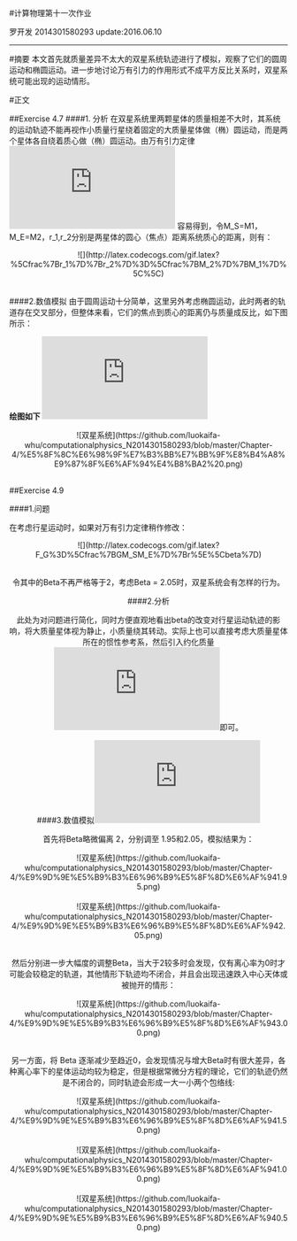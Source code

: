 #计算物理第十一次作业

   罗开发  2014301580293  update:2016.06.10
  
---------------

#摘要
本文首先就质量差异不太大的双星系统轨迹进行了模拟，观察了它们的圆周运动和椭圆运动。进一步地讨论万有引力的作用形式不成平方反比关系时，双星系统可能出现的运动情形。

#正文

##Exercise 4.7
####1. 分析
在双星系统里两颗星体的质量相差不大时，其系统的运动轨迹不能再视作小质量行星绕着固定的大质量星体做（椭）圆运动，而是两个星体各自绕着质心做（椭）圆运动。由万有引力定律 ![](http://latex.codecogs.com/gif.latex?F_G%3D%5Cfrac%7BGM_sM_E%7D%7Br%5E2%7D) 容易得到，令M_S=M1，M_E=M2，r_1,r_2分别是两星体的圆心（焦点）距离系统质心的距离，则有：<br/>
<div align=center>![](http://latex.codecogs.com/gif.latex?%5Cfrac%7Br_1%7D%7Br_2%7D%3D%5Cfrac%7BM_2%7D%7BM_1%7D%5C%5C)</div><br/>

####2.数值模拟
由于圆周运动十分简单，这里另外考虑椭圆运动，此时两者的轨道存在交叉部分，但整体来看，它们的焦点到质心的距离仍与质量成反比，如下图所示：<br/>

**绘图如下  ![戳我查看代码](https://github.com/luokaifa-whu/computationalphysics_N2014301580293/blob/master/Chapter-4/the%20codes%20of%20exercise%204.7%20.py)**

<div align=center>![双星系统](https://github.com/luokaifa-whu/computationalphysics_N2014301580293/blob/master/Chapter-4/%E5%8F%8C%E6%98%9F%E7%B3%BB%E7%BB%9F%E8%B4%A8%E9%87%8F%E6%AF%94%E4%B8%BA2%20.png)</div><br/>

##Exercise 4.9

####1.问题

在考虑行星运动时，如果对万有引力定律稍作修改：<br/>

<div align=center>![](http://latex.codecogs.com/gif.latex?F_G%3D%5Cfrac%7BGM_SM_E%7D%7Br%5E%5Cbeta%7D)<div/><br/>

令其中的Beta不再严格等于2，考虑Beta = 2.05时，双星系统会有怎样的行为。

####2.分析

此处为对问题进行简化，同时方便直观地看出beta的改变对行星运动轨迹的影响，将大质量星体视为静止，小质量绕其转动。实际上也可以直接考虑大质量星体所在的惯性参考系，然后引入约化质量![](http://latex.codecogs.com/gif.latex?%5Cmu%20%3D%20%5Cfrac%7Bm_1m_2%7D%7Bm_1&plus;m_2%7D)即可。

####3.数值模拟![戳我查看代码](https://github.com/luokaifa-whu/computationalphysics_N2014301580293/blob/master/Chapter-4/the%20codes%20of%20exercise%204.9%20.py)

首先将Beta略微偏离 2，分别调至 1.95和2.05，模拟结果为：<br/>

<div align=center>![双星系统](https://github.com/luokaifa-whu/computationalphysics_N2014301580293/blob/master/Chapter-4/%E9%9D%9E%E5%B9%B3%E6%96%B9%E5%8F%8D%E6%AF%941.95.png)</div><br/>
<div align=center>![双星系统](https://github.com/luokaifa-whu/computationalphysics_N2014301580293/blob/master/Chapter-4/%E9%9D%9E%E5%B9%B3%E6%96%B9%E5%8F%8D%E6%AF%942.05.png)</div><br/>

然后分别进一步大幅度的调整Beta，当大于2较多时会发现，仅有离心率为0时才可能会较稳定的轨道，其他情形下轨迹均不闭合，并且会出现迅速跌入中心天体或被抛开的情形：<br/>

<div align=center>![双星系统](https://github.com/luokaifa-whu/computationalphysics_N2014301580293/blob/master/Chapter-4/%E9%9D%9E%E5%B9%B3%E6%96%B9%E5%8F%8D%E6%AF%943.00.png)</div><br/>

另一方面，将 Beta 逐渐减少至趋近0，会发现情况与增大Beta时有很大差异，各种离心率下的星体运动均较为稳定，但是根据常微分方程的理论，它们的轨迹仍然是不闭合的，同时轨迹会形成一大一小两个包络线:<br/>

<div align=center>![双星系统](https://github.com/luokaifa-whu/computationalphysics_N2014301580293/blob/master/Chapter-4/%E9%9D%9E%E5%B9%B3%E6%96%B9%E5%8F%8D%E6%AF%941.50.png)</div><br/>
<div align=center>![双星系统](https://github.com/luokaifa-whu/computationalphysics_N2014301580293/blob/master/Chapter-4/%E9%9D%9E%E5%B9%B3%E6%96%B9%E5%8F%8D%E6%AF%941.00.png)</div><br/>
<div align=center>![双星系统](https://github.com/luokaifa-whu/computationalphysics_N2014301580293/blob/master/Chapter-4/%E9%9D%9E%E5%B9%B3%E6%96%B9%E5%8F%8D%E6%AF%940.50.png)</div><br/>

